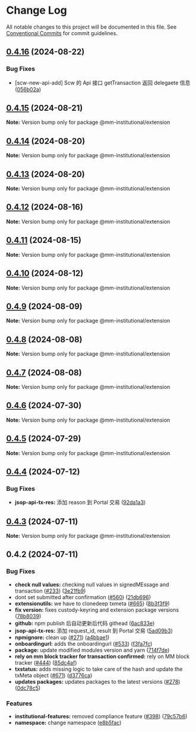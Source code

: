 # Change Log

All notable changes to this project will be documented in this file.
See [Conventional Commits](https://conventionalcommits.org) for commit guidelines.

## [0.4.16](https://github.com/consensys-vertical-apps/metamask-institutional/compare/@mm-institutional/extension@0.4.15...@mm-institutional/extension@0.4.16) (2024-08-22)

### Bug Fixes

- [scw-new-api-add] Scw 的 Api 接口 getTransaction 返回 delegaete 信息 ([056b02a](https://github.com/consensys-vertical-apps/metamask-institutional/commit/056b02a757f20c94bfe5acfac9dbaef3090588b5))

## [0.4.15](https://github.com/consensys-vertical-apps/metamask-institutional/compare/@mm-institutional/extension@0.4.14...@mm-institutional/extension@0.4.15) (2024-08-21)

**Note:** Version bump only for package @mm-institutional/extension

## [0.4.14](https://github.com/consensys-vertical-apps/metamask-institutional/compare/@mm-institutional/extension@0.4.13...@mm-institutional/extension@0.4.14) (2024-08-20)

**Note:** Version bump only for package @mm-institutional/extension

## [0.4.13](https://github.com/consensys-vertical-apps/metamask-institutional/compare/@mm-institutional/extension@0.4.12...@mm-institutional/extension@0.4.13) (2024-08-20)

**Note:** Version bump only for package @mm-institutional/extension

## [0.4.12](https://github.com/consensys-vertical-apps/metamask-institutional/compare/@mm-institutional/extension@0.4.11...@mm-institutional/extension@0.4.12) (2024-08-16)

**Note:** Version bump only for package @mm-institutional/extension

## [0.4.11](https://github.com/consensys-vertical-apps/metamask-institutional/compare/@mm-institutional/extension@0.4.10...@mm-institutional/extension@0.4.11) (2024-08-15)

**Note:** Version bump only for package @mm-institutional/extension

## [0.4.10](https://github.com/consensys-vertical-apps/metamask-institutional/compare/@mm-institutional/extension@0.4.9...@mm-institutional/extension@0.4.10) (2024-08-12)

**Note:** Version bump only for package @mm-institutional/extension

## [0.4.9](https://github.com/consensys-vertical-apps/metamask-institutional/compare/@mm-institutional/extension@0.4.8...@mm-institutional/extension@0.4.9) (2024-08-09)

**Note:** Version bump only for package @mm-institutional/extension

## [0.4.8](https://github.com/consensys-vertical-apps/metamask-institutional/compare/@mm-institutional/extension@0.4.7...@mm-institutional/extension@0.4.8) (2024-08-08)

**Note:** Version bump only for package @mm-institutional/extension

## [0.4.7](https://github.com/consensys-vertical-apps/metamask-institutional/compare/@mm-institutional/extension@0.4.6...@mm-institutional/extension@0.4.7) (2024-08-08)

**Note:** Version bump only for package @mm-institutional/extension

## [0.4.6](https://github.com/consensys-vertical-apps/metamask-institutional/compare/@mm-institutional/extension@0.4.5...@mm-institutional/extension@0.4.6) (2024-07-30)

**Note:** Version bump only for package @mm-institutional/extension

## [0.4.5](https://github.com/consensys-vertical-apps/metamask-institutional/compare/@mm-institutional/extension@0.4.4...@mm-institutional/extension@0.4.5) (2024-07-29)

**Note:** Version bump only for package @mm-institutional/extension

## [0.4.4](https://github.com/consensys-vertical-apps/metamask-institutional/compare/@mm-institutional/extension@0.4.3...@mm-institutional/extension@0.4.4) (2024-07-12)

### Bug Fixes

- **jsop-api-tx-res:** 添加 reason 到 Portal 交易 ([92da1a3](https://github.com/consensys-vertical-apps/metamask-institutional/commit/92da1a34ae44e1fcf9cdeccf893ae9ed74ad8dc5))

## [0.4.3](https://github.com/consensys-vertical-apps/metamask-institutional/compare/@mm-institutional/extension@0.4.2...@mm-institutional/extension@0.4.3) (2024-07-11)

**Note:** Version bump only for package @mm-institutional/extension

## 0.4.2 (2024-07-11)

### Bug Fixes

- **check null values:** checking null values in signedMEssage and transaction ([#233](https://github.com/consensys-vertical-apps/metamask-institutional/issues/233)) ([3e21fb9](https://github.com/consensys-vertical-apps/metamask-institutional/commit/3e21fb95f764a9ffe6aea1e459737f7cf62408f7))
- dont set submitted after confirmation ([#560](https://github.com/consensys-vertical-apps/metamask-institutional/issues/560)) ([21db696](https://github.com/consensys-vertical-apps/metamask-institutional/commit/21db696b6849e3acb42ece02382db34dc1dfa16f))
- **extensionutils:** we have to clonedeep txmeta ([#665](https://github.com/consensys-vertical-apps/metamask-institutional/issues/665)) ([8b3f3f9](https://github.com/consensys-vertical-apps/metamask-institutional/commit/8b3f3f921d139943ed4d38afdb46d8be4305f6b4))
- **fix version:** fixes custody-keyring and extension package versions ([78b8039](https://github.com/consensys-vertical-apps/metamask-institutional/commit/78b80399444469dd669d7cda403ca73452bb78f2))
- **github:** npm publish 后自动更新后代码 githead ([6ac833e](https://github.com/consensys-vertical-apps/metamask-institutional/commit/6ac833e27b26b732322b5345cc8d8f79aa5abbb3))
- **jsop-api-tx-res:** 添加 request_id, result 到 Portal 交易 ([5ad09b3](https://github.com/consensys-vertical-apps/metamask-institutional/commit/5ad09b368cb91d3c425b9d5dc115db2839c5d2f4))
- **npmignore:** clean up ([#271](https://github.com/consensys-vertical-apps/metamask-institutional/issues/271)) ([a4bbae1](https://github.com/consensys-vertical-apps/metamask-institutional/commit/a4bbae1887ef3cead82b58bd2ec14fbfcd40f662))
- **onboardingurl:** adds the onboardingurl ([#533](https://github.com/consensys-vertical-apps/metamask-institutional/issues/533)) ([f3fa7fc](https://github.com/consensys-vertical-apps/metamask-institutional/commit/f3fa7fcccf112f23184b47989cdf0ea4058cbe98))
- **package:** update modified modules version and yarn ([714f7de](https://github.com/consensys-vertical-apps/metamask-institutional/commit/714f7de2b6fc67bb87b8e6f89b383631ffc75fb6))
- **rely on mm block tracker for transaction confirmed:** rely on MM block tracker ([#444](https://github.com/consensys-vertical-apps/metamask-institutional/issues/444)) ([85dc4af](https://github.com/consensys-vertical-apps/metamask-institutional/commit/85dc4af99cb099a2eefa13f78969a72160f1ee31))
- **txstatus:** adds missing logic to take care of the hash and update the txMeta object ([#671](https://github.com/consensys-vertical-apps/metamask-institutional/issues/671)) ([d3776ca](https://github.com/consensys-vertical-apps/metamask-institutional/commit/d3776cab868e893b748a50855305dfd2aa090b53))
- **updates packages:** updates packages to the latest versions ([#278](https://github.com/consensys-vertical-apps/metamask-institutional/issues/278)) ([0dc78c5](https://github.com/consensys-vertical-apps/metamask-institutional/commit/0dc78c5321d8b686320a7d83bd45eae93fefb36a))

### Features

- **institutional-features:** removed compliance feature ([#398](https://github.com/consensys-vertical-apps/metamask-institutional/issues/398)) ([79c57b6](https://github.com/consensys-vertical-apps/metamask-institutional/commit/79c57b67b77459ce70594e9f0edc04c13ca9064d))
- **namespace:** change namespace ([e8b5fac](https://github.com/consensys-vertical-apps/metamask-institutional/commit/e8b5fac50b8b59e69906fdf828185064b1b0e4e8))
